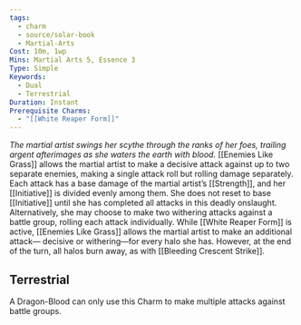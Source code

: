 ```yaml
---
tags:
  - charm
  - source/solar-book
  - Martial-Arts
Cost: 10m, 1wp
Mins: Martial Arts 5, Essence 3
Type: Simple
Keywords:
  - Dual
  - Terrestrial
Duration: Instant
Prerequisite Charms:
  - "[[White Reaper Form]]"
---
```

*The martial artist swings her scythe through the ranks of her foes, trailing argent afterimages as she waters the earth with blood.*
[[Enemies Like Grass]] allows the martial artist to make a decisive attack against up to two separate enemies, making a single attack roll but rolling damage separately. Each attack has a base damage of the martial artist’s [[Strength]], and her [[Initiative]] is divided evenly among them. She does not reset to base [[Initiative]] until she has completed all attacks in this deadly onslaught.
Alternatively, she may choose to make two withering attacks against a battle group, rolling each attack individually. While [[White Reaper Form]] is active, [[Enemies Like Grass]] allows the martial artist to make an additional attack— decisive or withering—for every halo she has. However, at the end of the turn, all halos burn away, as with [[Bleeding Crescent Strike]]. 
## Terrestrial
A Dragon-Blood can only use this Charm to make multiple attacks against battle groups.
